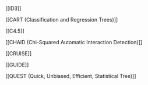 [[ID3]]

[[CART (Classification and Regression Trees)]]

[[C4.5]]

[[CHAID (Chi-Squared Automatic Interaction Detection)]]

[[CRUISE]]

[[GUIDE]]

[[QUEST (Quick, Unbiased, Efficient, Statistical Tree)]]


